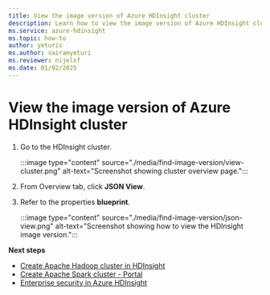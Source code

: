 ```yaml
---
title: View the image version of Azure HDInsight cluster
description: Learn how to view the image version of Azure HDInsight cluster
ms.service: azure-hdinsight
ms.topic: how-to
author: yeturis
ms.author: sairamyeturi
ms.reviewer: nijelsf
ms.date: 01/02/2025
---
```


# View the image version of Azure HDInsight cluster

1. Go to the HDInsight cluster.

    :::image type="content" source="./media/find-image-version/view-cluster.png" alt-text="Screenshot showing cluster overview page.":::

1. From Overview tab, click **JSON View**.
1. Refer to the properties **blueprint**.

    :::image type="content" source="./media/find-image-version/json-view.png" alt-text="Screenshot showing how to view the HDInsight image version.":::

**Next steps**

* [Create Apache Hadoop cluster in HDInsight](./hadoop/apache-hadoop-linux-create-cluster-get-started-portal.md)
* [Create Apache Spark cluster - Portal](./spark/apache-spark-jupyter-spark-sql-use-portal.md)
* [Enterprise security in Azure HDInsight](./domain-joined/hdinsight-security-overview.md)
